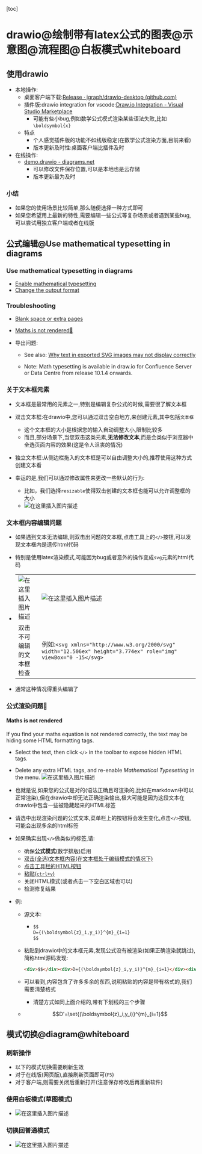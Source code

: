 [toc]

# drawio@绘制带有latex公式的图表@示意图@流程图@白板模式whiteboard

## 使用drawio

- 本地操作:
  - 桌面客户端下载:[Release · jgraph/drawio-desktop (github.com)](https://github.com/jgraph/drawio-desktop/releases/tag/v21.2.8)
  - 插件版:drawio integration for vscode:[Draw.io Integration - Visual Studio Marketplace](https://marketplace.visualstudio.com/items?itemName=hediet.vscode-drawio)
    - 可能有些小bug,例如数学公式模式渲染某些语法失败,比如`\boldsymbol{x}`
  - 特点
    - 个人感觉插件版的功能不如线版稳定(在数学公式渲染方面,目前来看)
    - 版本更新及时性:桌面客户端比插件及时
- 在线操作:
  - [demo.drawio - diagrams.net](https://app.diagrams.net/)
    - 可以修改文件保存位置,可以是本地也是云存储
    - 版本更新最为及时

### 小结

- 如果您的使用场景比较简单,那么随便选择一种方式即可
- 如果您希望用上最新的特性,需要编辑一些公式等复杂场景或者遇到某些bug,可以尝试用独立客户端或者在线版

## 公式编辑@Use mathematical typesetting in diagrams

### Use mathematical typesetting in diagrams

- [  Enable mathematical typesetting](https://www.drawio.com/doc/faq/math-typesetting#enable-mathematical-typesetting)
- [  Change the output format](https://www.drawio.com/doc/faq/math-typesetting#change-the-output-format)

###   Troubleshooting

- [    Blank space or extra pages](https://www.drawio.com/doc/faq/math-typesetting#blank-space-or-extra-pages)
- [    Maths is not rendered🎈](https://www.drawio.com/doc/faq/math-typesetting#maths-is-not-rendered)

- 导出问题:

  - See also: [Why text in exported SVG images may not display correctly](https://www.drawio.com/doc/faq/svg-export-text-problems)

  - Note: Math typesetting is available in draw.io for Confluence Server or Data Centre from release 10.1.4 onwards.

### 关于文本框元素

- 文本框是最常用的元素之一,特别是编辑复杂公式的时候,需要很了解文本框

- 双击文本框:在drawio中,您可以通过双击空白地方,来创建元素,其中包括`文本框`
  - 这个文本框的大小是根据您的输入自动调整大小,限制比较多
  - 而且,部分场景下,当您双击这类元素,**无法修改文本**,而是会类似于浏览器中全选页面内容的效果(这是令人沮丧的情况)
- 独立文本框:从侧边栏拖入的文本框是可以自由调整大小的,推荐使用这种方式创建文本看
- 幸运的是,我们可以通过修改属性来更改一些默认的行为:
  - 比如，我们选择`resizable`使得双击创建的文本框也能可以允许调整框的大小
  - ![在这里插入图片描述](https://img-blog.csdnimg.cn/db72f33f7f26429288fc0e12edcfc0f8.png)

### 文本框内容编辑问题

- 如果遇到文本无法编辑,则双击出问题的文本框,点击工具上的`</>`按钮,可以发现文本框内是遗传html代码

- 特别是使用latex渲染模式,可能因为bug或者意外的操作变成`svg`元素的html代码

- |                                                              |                                                              |      |
  | ------------------------------------------------------------ | ------------------------------------------------------------ | ---- |
  | ![在这里插入图片描述](https://img-blog.csdnimg.cn/a0b6043f1379473d8df408908ae5a888.png) | ![在这里插入图片描述](https://img-blog.csdnimg.cn/66a01f67184e4163b2fce956424ad360.png) |      |
  | 双击不可编辑的文本框检查                                     | 例如:`<svg xmlns="http://www.w3.org/2000/svg" width="12.506ex" height="3.774ex" role="img" viewBox="0 -15</svg>` |      |

- 通常这种情况得重头编辑了



### 公式渲染问题🎈

#### Maths is not rendered

If you find your maths equation is not rendered correctly, the text may be hiding some HTML formatting tags.

- Select the text, then click `</>` in the toolbar to expose hidden HTML tags.
- Delete any extra HTML tags, and re-enable *Mathematical Typesetting* in the menu.
  ![在这里插入图片描述](https://img-blog.csdnimg.cn/0d230151e28340eea43f0bd5a4084971.png)

- 也就是说,如果您的公式是对的(语法正确且可渲染的,比如在markdown中可以正常渲染),但在drawio中却无法正确渲染输出,极大可能是因为这段文本在drawio中包含一些被隐藏起来的HTML标签

- 请选中出现渲染问题的公式文本,菜单栏上的按钮将会发生变化,点击`</>`按钮,可能会出现多余的html标签

- 如果确实出现`</>`做类似的标签,请:

  - 确保**公式模式**(数学排版)启用
  - <u>双击(全选)文本框内容(在文本框处于编辑模式的情况下)</u>
  - <u>点击工具栏的HTML按钮</u>
  - <u>粘贴(`ctrl+v`)</u>
  - 关闭HTML模式(或者点击一下空白区域也可以)
  - 检测修复结果

- 例:

  - 源文本:

    - ```html
      $$
      D={(\boldsymbol{z}_i,y_i)}^{m}_{i=1}
      $$
      ```

      

  - 粘贴到drawio中的文本框元素,发现公式没有被渲染(如果正确渲染就跳过),简称html源码发现:

    ```html
    <div>$$</div><div>D={(\boldsymbol{z}_i,y_i)}^{m}_{i=1}</div><div>$$</div>
    ```

  - 可以看到,内容包含了许多多余的东西,说明粘贴的内容是带有格式的,我们需要清楚格式

    - 清楚方式如同上面介绍的,带有下划线的三个步骤

  - $$D'=\set{(\boldsymbol{z}_i,y_i)}^{m}_{i=1}$$

## 模式切换@diagram@whiteboard

### 刷新操作

- 以下的模式切换需要刷新生效
- 对于在线版(网页版),直接刷新页面即可(`F5`)
- 对于客户端,则需要关闭后重新打开(注意保存修改后再重新软件)

### 使用白板模式(草图模式)

- ![在这里插入图片描述](https://img-blog.csdnimg.cn/4f83bf4e001a4b25a7daddca644d907b.png)

### 切换回普通模式

- ![在这里插入图片描述](https://img-blog.csdnimg.cn/1ba7eb07a3d445bbbc9ca490e6c74705.png)





